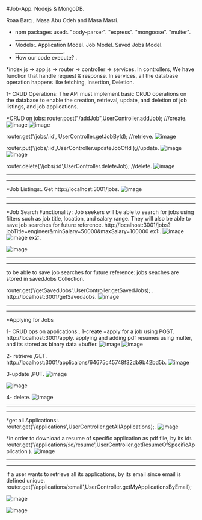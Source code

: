 #Job-App.
Nodejs & MongoDB.

Roaa Barq , Masa Abu Odeh and Masa Masri.

* npm packages used:.
  "body-parser".
  "express".
  "mongoose".
  "multer".
  ___________________.
* Models:.
  Application Model.
  Job Model.
  Saved Jobs Model.
  ____________________.
 *  How our code execute? .

*index.js -> app.js -> router -> controller -> services.
In controllers, We have function that handle request & response.
In services, all the database operation happens like fetching, Insertion, Deletion.
  

1- CRUD Operations: The API must implement basic CRUD operations on the database to enable the creation, retrieval, update, and deletion of job listings, and job applications.

*CRUD on jobs:
router.post("/addJob",UserController.addJob);  ///create.
![image](https://github.com/masamasri01/Job-App/assets/93089580/33bfad57-e3d1-4282-8470-fd6dab77b5b3)
![image](https://github.com/masamasri01/Job-App/assets/93089580/103834e1-6372-427a-996d-118236ae8f5b)



router.get('/jobs/:id', UserController.getJobById); //retrieve.
![image](https://github.com/masamasri01/Job-App/assets/93089580/1069e66a-c8c8-4821-bc62-d7858f99ed69)



router.put('/jobs/:id',UserController.updateJobOfId );//update.
![image](https://github.com/masamasri01/Job-App/assets/93089580/bb38ccf0-a26d-40f0-b633-c193ded53127)
![image](https://github.com/masamasri01/Job-App/assets/93089580/8ac75d24-f133-4faa-860a-fb274fc04693)

router.delete('/jobs/:id',UserController.deleteJob); //delete.
![image](https://github.com/masamasri01/Job-App/assets/93089580/ddc74217-f138-4884-a17e-9f6a68128fb7)
______________________________________________________________________________________________________
______________________________________________________________________________________________________
*Job Listings:.
Get http://localhost:3001/jobs.
![image](https://github.com/masamasri01/Job-App/assets/93089580/cea28bb8-6fe9-4f5c-bda4-2e3ca29559e5)

______________________________________________________________________________________________________
______________________________________________________________________________________________________
*Job Search Functionality: Job seekers will be able to search for jobs using filters such as 
job title, location, and salary range. They will also be able to save job searches for future 
reference.
http://localhost:3001/jobs?jobTitle=engineer&minSalary=50000&maxSalary=100000
ex1:.
![image](https://github.com/masamasri01/Job-App/assets/93089580/0ee21852-6604-4b42-8c44-7570fa46a599)
![image](https://github.com/masamasri01/Job-App/assets/93089580/bd171a48-1fd7-4f6a-84fb-7c8cebaa5f77)
ex2:.

![image](https://github.com/masamasri01/Job-App/assets/93089580/94483766-0c63-4cf6-be54-3dd5bcb87953)

______________________________________________________________________________________________________
______________________________________________________________________________________________________
to be able to save job searches for future reference: 
jobs seaches are stored in savedJobs Collection.

 router.get('/getSavedJobs',UserController.getSavedJobs);  .
 http://localhost:3001/getSavedJobs.
![image](https://github.com/masamasri01/Job-App/assets/93089580/5d2201fa-7bbc-4f80-ba54-a76778447568)

______________________________________________________________________________________________________
______________________________________________________________________________________________________
*Applying for Jobs

1- CRUD ops on applications:.
1-create =apply for a job using POST.
http://localhost:3001/apply.
applying and adding pdf resumes using multer, and its stored as binary data =buffer.
 ![image](https://github.com/masamasri01/Job-App/assets/93089580/0ab4c892-a2b4-49a9-a08d-7916ece198cc)
 ![image](https://github.com/masamasri01/Job-App/assets/93089580/4877962c-69d5-4943-a63a-847a010b69fb)

2- retrieve ,GET.
http://localhost:3001/applicaions/64675c45748f32db9b42bd5b.
![image](https://github.com/masamasri01/Job-App/assets/93089580/e4da14c8-09a4-4bd2-b9ef-fc07a07c7d74)

3-update ,PUT.
![image](https://github.com/masamasri01/Job-App/assets/93089580/af0425b6-f242-41cc-b629-67d23848a8c9)

![image](https://github.com/masamasri01/Job-App/assets/93089580/d8fcab5f-30f1-41d2-a52a-88d0170e5d2c)

4- delete.
![image](https://github.com/masamasri01/Job-App/assets/93089580/937bf6e8-d9a8-44e7-b1fc-135f6aa97bc5)
______________________________________________________________________________________________________
______________________________________________________________________________________________________
*get all Applications:.
router.get('/applications',UserController.getAllApplications);.
![image](https://github.com/masamasri01/Job-App/assets/93089580/d8147b68-7f9c-40bf-be1b-1934099ef700)


*in order to download a resume of specific application as pdf file, by its id:.
router.get('/applications/:id/resume',UserController.getResumeOfSpecificApplication ).
![image](https://github.com/masamasri01/Job-App/assets/93089580/c1cd2b5d-f3bc-43ae-a111-4243b19604fc)


______________________________________________________________________________________________________
______________________________________________________________________________________________________
if a user wants to retrieve all its applications, by its email since email is defined unique.
router.get('/applications/:email',UserController.getMyApplicationsByEmail);

![image](https://github.com/masamasri01/Job-App/assets/93089580/65439dd5-70f2-448d-8bf1-3d7f670c2e7b)

![image](https://github.com/masamasri01/Job-App/assets/93089580/55dae1d8-47d3-41f7-8ba1-12dfb6588f56)


